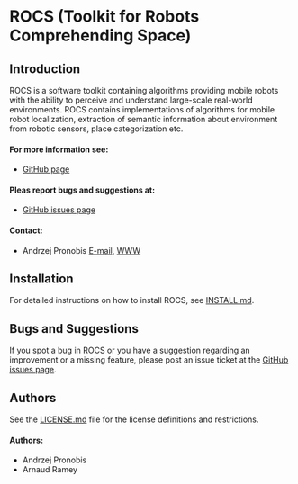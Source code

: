 ROCS (Toolkit for Robots Comprehending Space) 
=============================================

Introduction
------------

ROCS is a software toolkit containing algorithms providing mobile robots
with the ability to perceive and understand large-scale real-world 
environments. ROCS contains implementations of algorithms for
mobile robot localization, extraction of semantic information about
environment from robotic sensors, place categorization etc.

#### For more information see:
- [GitHub page](http://github.com/pronobis/ROCS)

#### Pleas report bugs and suggestions at:
- [GitHub issues page](http://github.com/pronobis/ROCS/issues)

#### Contact:
- Andrzej Pronobis [E-mail](mailto:andrzej@pronobis.pro), [WWW](http://www.pronobis.pro)


Installation
------------

For detailed instructions on how to install ROCS, see
[INSTALL.md](http://github.com/pronobis/ROCS/blob/master/INSTALL.md).


Bugs and Suggestions
--------------------

If you spot a bug in ROCS or you have a suggestion regarding an improvement
or a missing feature, please post an issue ticket at the
[GitHub issues page](http://github.com/pronobis/ROCS/issues).


Authors
---------------------

See the [LICENSE.md](http://github.com/pronobis/ROCS/blob/master/LICENSE.md)
file for the license definitions and restrictions.

#### Authors:
- Andrzej Pronobis
- Arnaud Ramey

